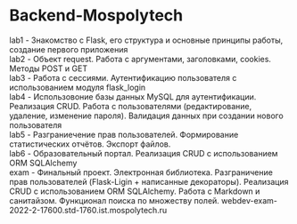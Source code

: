 # Backend-Mospolytech<br>
 lab1 - Знакомство с Flask, его структура и основные принципы работы, создание первого приложения<br>
 lab2 - Объект request. Работа с аргументами, заголовками, cookies. Методы POST и GET<br>
 lab3 - Работа с сессиями. Аутентификацию пользователя с использованием модуля flask_login<br>
 lab4 - Использовоние базы данных MySQL для аутентификации. Реализация CRUD. Работа с пользователями (редактирование, удаление, изменение пароля). Валидация данных при создании нового пользователя<br>
 lab5 - Разграниечение прав пользователей. Формирование статистических отчётов. Экспорт файлов.<br>
 lab6 - Образовательный портал. Реализация CRUD с использованием ORM SQLAlchemy<br>
 exam - Финальный проект. Электронная библиотека. Разграничение прав пользователей (Flask-Ligin + написанные декораторы). Реализация CRUD с использованием ORM SQLAlchemy. Работа с Markdown и санитайзом. Функционал поиска по множеству полей. webdev-exam-2022-2-17600.std-1760.ist.mospolytech.ru
